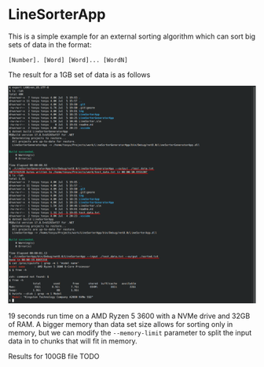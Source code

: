LineSorterApp
===

This is a simple example for an external sorting algorithm which can sort big sets of data in the format:

```
[Number]. [Word] [Word]... [WordN]
```

The result for a 1GB set of data is as follows

![Result of operation on 1GB set of data](./img/result-1gb.png)

19 seconds run time on a AMD Ryzen 5 3600 with a NVMe drive and 32GB of RAM. A bigger memory than data set size allows for sorting only in memory, but we can modify the `--memory-limit` parameter to split the input data in to chunks that will fit in memory.

Results for 100GB file TODO
